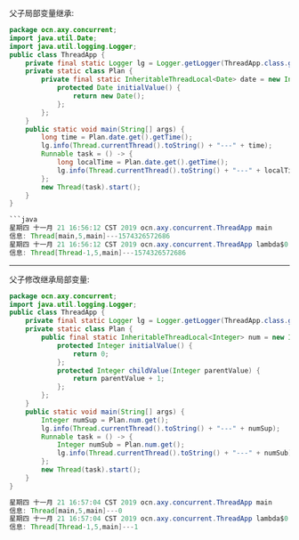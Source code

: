父子局部变量继承:  
```java
package ocn.axy.concurrent;  
import java.util.Date;  
import java.util.logging.Logger;  
public class ThreadApp {  
    private final static Logger lg = Logger.getLogger(ThreadApp.class.getPackage().getName());  
    private static class Plan {  
        private final static InheritableThreadLocal<Date> date = new InheritableThreadLocal<Date>() {  
            protected Date initialValue() {  
                return new Date();  
            };  
        };  
    }  
    public static void main(String[] args) {  
        long time = Plan.date.get().getTime();  
        lg.info(Thread.currentThread().toString() + "---" + time);  
        Runnable task = () -> {  
            long localTime = Plan.date.get().getTime();  
            lg.info(Thread.currentThread().toString() + "---" + localTime);  
        };  
        new Thread(task).start();  
    }  
}  
```  
```java
```java
星期四 十一月 21 16:56:12 CST 2019 ocn.axy.concurrent.ThreadApp main  
信息: Thread[main,5,main]---1574326572686  
星期四 十一月 21 16:56:12 CST 2019 ocn.axy.concurrent.ThreadApp lambda$0  
信息: Thread[Thread-1,5,main]---1574326572686  
```  

---

父子修改继承局部变量:  
```java
package ocn.axy.concurrent;  
import java.util.logging.Logger;  
public class ThreadApp {  
    private final static Logger lg = Logger.getLogger(ThreadApp.class.getPackage().getName());  
    private static class Plan {  
        public final static InheritableThreadLocal<Integer> num = new InheritableThreadLocal<Integer>() {  
            protected Integer initialValue() {  
                return 0;  
            };  
            protected Integer childValue(Integer parentValue) {  
                return parentValue + 1;  
            };  
        };  
    }  
    public static void main(String[] args) {  
        Integer numSup = Plan.num.get();  
        lg.info(Thread.currentThread().toString() + "---" + numSup);  
        Runnable task = () -> {  
            Integer numSub = Plan.num.get();  
            lg.info(Thread.currentThread().toString() + "---" + numSub);  
        };  
        new Thread(task).start();  
    }  
}  
```  
```java
星期四 十一月 21 16:57:04 CST 2019 ocn.axy.concurrent.ThreadApp main  
信息: Thread[main,5,main]---0  
星期四 十一月 21 16:57:04 CST 2019 ocn.axy.concurrent.ThreadApp lambda$0  
信息: Thread[Thread-1,5,main]---1  
```  
